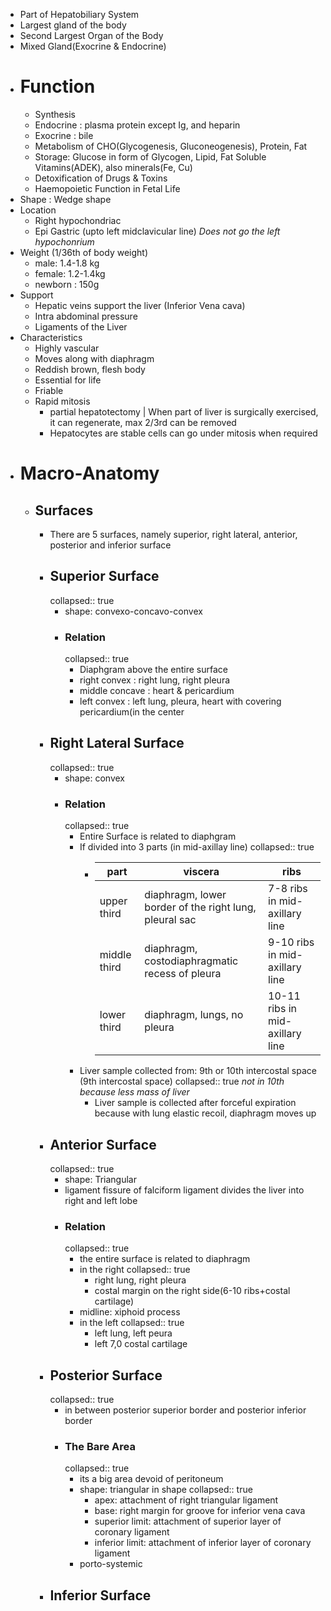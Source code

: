 - Part of Hepatobiliary System
- Largest gland of the body
- Second Largest Organ of the Body
- Mixed Gland(Exocrine & Endocrine)
- # Function
	- Synthesis
	- Endocrine : plasma protein except Ig, and heparin
	- Exocrine : bile
	- Metabolism of CHO(Glycogenesis, Gluconeogenesis), Protein, Fat
	- Storage: Glucose in form of Glycogen, Lipid, Fat Soluble Vitamins(ADEK), also minerals(Fe, Cu)
	- Detoxification of Drugs & Toxins
	- Haemopoietic Function in Fetal Life
- Shape : Wedge shape
- Location
	- Right hypochondriac
	- Epi Gastric (upto left midclavicular line)
	  *Does not go the left hypochonrium*
- Weight (1/36th of body weight)
	- male: 1.4-1.8 kg
	- female: 1.2-1.4kg
	- newborn : 150g
- Support
	- Hepatic veins support the liver (Inferior Vena cava)
	- Intra abdominal pressure
	- Ligaments of the Liver
- Characteristics
	- Highly vascular
	- Moves along with diaphragm
	- Reddish brown, flesh body
	- Essential for life
	- Friable
	- Rapid mitosis
		- partial hepatotectomy | When part of liver is surgically exercised, it can regenerate, max 2/3rd can be removed
		- Hepatocytes are stable cells can go under mitosis when required
- # Macro-Anatomy
	- ## Surfaces
		- There are 5 surfaces, namely superior, right lateral, anterior, posterior and inferior surface
		- ## Superior Surface
		  collapsed:: true
			- shape: convexo-concavo-convex
			- ### Relation
			  collapsed:: true
				- Diaphgram above the entire surface
				- right convex : right lung, right pleura
				- middle concave : heart & pericardium
				- left convex : left lung, pleura, heart with covering pericardium(in the center
		- ## Right Lateral Surface
		  collapsed:: true
			- shape: convex
			- ### Relation
			  collapsed:: true
				- Entire Surface is related to diaphgram
				- If divided into 3 parts (in mid-axillay line)
				  collapsed:: true
					- |part|viscera|ribs|
					  |--|--|--|
					  |upper third|diaphragm, lower border of the right lung, pleural sac|7-8 ribs in mid-axillary line|
					  |middle third|diaphragm, costodiaphragmatic recess of pleura|9-10 ribs in mid-axillary line|
					  |lower third|diaphragm, lungs, no pleura|10-11 ribs in mid-axillary line|
				- Liver sample collected from: 9th or 10th intercostal space (9th intercostal space)
				  collapsed:: true
				  *not in 10th because less mass of liver*
					- Liver sample is collected after forceful expiration because with lung elastic recoil, diaphragm moves up
		- ## Anterior Surface
		  collapsed:: true
			- shape: Triangular
			- ligament fissure of falciform ligament divides the liver into right and left lobe
			- ### Relation
			  collapsed:: true
				- the entire surface is related to diaphragm
				- in the right
				  collapsed:: true
					- right lung, right pleura
					- costal margin on the right side(6-10 ribs+costal cartilage)
				- midline: xiphoid process
				- in the left
				  collapsed:: true
					- left lung, left peura
					- left 7,0 costal cartilage
		- ## Posterior Surface
		  collapsed:: true
			- in between posterior superior border and posterior inferior border
			- ### The Bare Area
			  collapsed:: true
				- its a big area devoid of peritoneum
				- shape: triangular in shape
				  collapsed:: true
					- apex: attachment of right triangular ligament
					- base: right margin for groove for inferior vena cava
					- superior limit: attachment of superior layer of coronary ligament
					- inferior limit: attachment of inferior layer of coronary ligament
				- porto-systemic
		- ## Inferior Surface